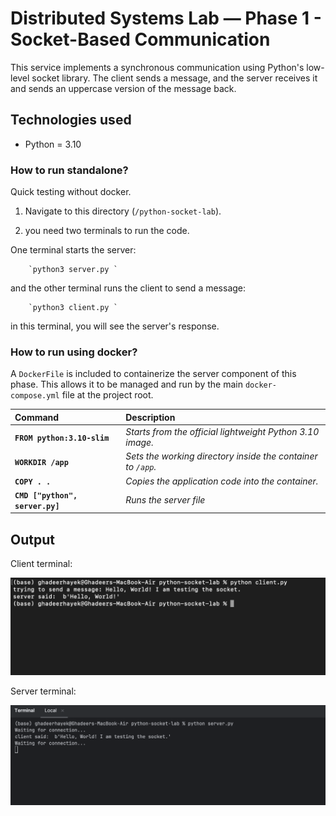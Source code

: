 # **Distributed Systems Lab — Phase 1 - Socket-Based Communication**

This service implements a synchronous communication using Python's low-level socket library. 
The client sends a message, and the server receives it and sends an uppercase version of the message back.

## Technologies used

- Python = 3.10 


### How to run standalone? 
Quick testing without docker. 


1.  Navigate to this directory (`/python-socket-lab`).


2. you need two terminals to run the code. 

One terminal starts the server: 

        `python3 server.py `

and the other terminal runs the client to send a message:

        `python3 client.py `

in this terminal, you will see the server's response. 

### How to run using docker? 
A `DockerFile` is included to containerize the server component of this phase. This allows it to be managed and run by the main 
`docker-compose.yml` file at the project root. 


| Command                         | Description                                                  |
|:--------------------------------|:-------------------------------------------------------------|
| **`FROM python:3.10-slim`**     | *Starts from the official lightweight Python 3.10 image.*    |
| **`WORKDIR /app`**              | *Sets the working directory inside the container to `/app`.* |
| **`COPY . .`**                  | *Copies the application code into the container.*            |
| **`CMD ["python", server.py]`** | *Runs the server file*                                       |

    
## **Output**
Client terminal: 

![output](output1.png)

Server terminal:

![output](output2.png)